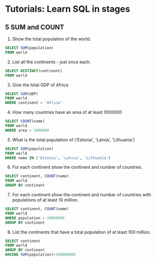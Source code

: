 # Tutorials: Learn SQL in stages
## 5 SUM and COUNT

1. Show the total population of the world.
```sql
SELECT SUM(population) 
FROM world
```

2. List all the continents - just once each.
```sql
SELECT DISTINCT(continent) 
FROM world
```

3. Give the total GDP of Africa
```sql
SELECT SUM(GDP) 
FROM world 
WHERE continent = 'Africa'
```

4. How many countries have an area of at least 1000000
```sql
SELECT COUNT(name) 
FROM world 
WHERE area > 1000000
```

5. What is the total population of ('Estonia', 'Latvia', 'Lithuania')
```sql
SELECT SUM(population) 
FROM world 
WHERE name IN ('Estonia', 'Latvia', 'Lithuania')
```

6. For each continent show the continent and number of countries.
```sql
SELECT continent, COUNT(name) 
FROM world
GROUP BY continent
```

7. For each continent show the continent and number of countries with populations of at least 10 million.
```sql
SELECT continent, COUNT(name)
FROM world
WHERE population > 10000000
GROUP BY continent
```

8. List the continents that have a total population of at least 100 million.
```sql
SELECT continent
FROM world
GROUP BY continent
HAVING SUM(population)>100000000
```

